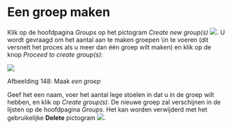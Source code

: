 # Een groep maken

Klik op de hoofdpagina _Groups_ op het pictogram _Create new group\(s\)_ ![](../../.gitbook/assets/graphics277%20%283%29.png). U wordt gevraagd om het aantal aan te maken groepen \in te voeren (dit versnelt het proces als u meer dan één groep wilt maken\) en klik op de knop _Proceed to create group\(s\)_:

![](../../.gitbook/assets/images213%20%283%29.png)

Afbeelding 148: Maak _een groep_

Geef het een naam, voer het aantal lege stoelen in dat u in de groep wilt hebben, en klik op _Create group\(s\)_. De nieuwe groep zal verschijnen in de lijsten op de hoofdpagina _Groups_. Het kan worden verwijderd met het gebruikelijke __Delete__ pictogram ![](../../.gitbook/assets/graphics278%20%283%29.png).

